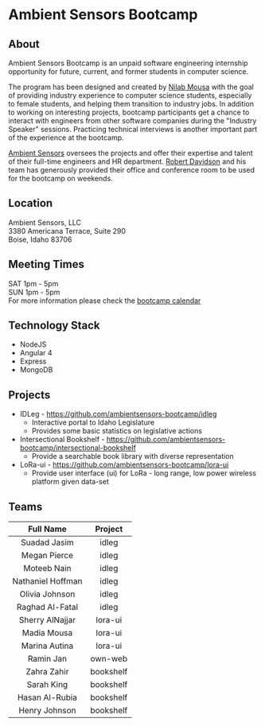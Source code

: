 # Ambient Sensors Bootcamp

## About 
Ambient Sensors Bootcamp is an unpaid software engineering internship opportunity for future, current, and former students in computer science.  

The program has been designed and created by [Nilab Mousa](https://www.linkedin.com/in/nilabmm/) with the goal of providing industry experience to computer science students, especially to female students, and helping them transition to industry jobs. In addition to working on interesting projects, bootcamp participants get a chance to interact with engineers from other software companies during the "Industry Speaker" sessions. Practicing technical interviews is another important part of the experience at the bootcamp.   
  
[Ambient Sensors](http://www.ambientsensors.com/) oversees the projects and offer their expertise and talent of their full-time engineers and HR department. [Robert Davidson](https://www.linkedin.com/in/robertdavidson/) and his team has generously provided their office and conference room to be used for the bootcamp on weekends.

## Location 
Ambient Sensors, LLC  
3380 Americana Terrace, Suite 290  
Boise, Idaho 83706  

## Meeting Times
SAT 1pm - 5pm   
SUN 1pm - 5pm   
For more information please check the [bootcamp calendar](https://github.com/ambientsensors-bootcamp/resources/blob/master/README.md)  


## Technology Stack
* NodeJS
* Angular 4
* Express
* MongoDB

## Projects
* IDLeg - https://github.com/ambientsensors-bootcamp/idleg  
  * Interactive portal to Idaho Legislature  
  * Provides some basic statistics on legislative actions
* Intersectional Bookshelf - https://github.com/ambientsensors-bootcamp/intersectional-bookshelf 
    * Provide a searchable book library with diverse representation
* LoRa-ui - https://github.com/ambientsensors-bootcamp/lora-ui 
    * Provide user interface (ui) for LoRa - long range, low power wireless platform given data-set
    
## Teams

**Full Name**|**Project**
:-----:|:-----:
Suadad Jasim|idleg
Megan Pierce|idleg
Moteeb Nain|idleg
Nathaniel Hoffman|idleg
Olivia Johnson|idleg
Raghad Al-Fatal|idleg
Sherry AlNajjar|lora-ui
Madia Mousa|lora-ui
Marina Autina| lora-ui
Ramin Jan|own-web
Zahra Zahir|bookshelf
Sarah King|bookshelf
Hasan Al-Rubia|bookshelf
Henry Johnson|bookshelf


